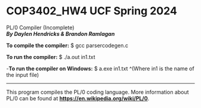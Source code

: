 # COP3402_HW4 UCF Spring 2024
PL/0 Compiler (Incomplete)  
___By Daylen Hendricks & Brandon Ramlagan___


**To compile the compiler:**
$ gcc parsercodegen.c

**To run the compiler:**
$ ./a.out in1.txt

-**To run the compiler on Windows:**
$ a.exe in1.txt
^(Where in1 is the name of the input file)
_______________________________________________
This program compiles the PL/0 coding language. More information about PL/0 can be found at __https://en.wikipedia.org/wiki/PL/0__.
